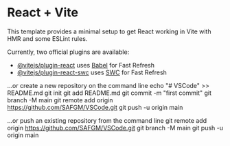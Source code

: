 # React + Vite

This template provides a minimal setup to get React working in Vite with HMR and some ESLint rules.

Currently, two official plugins are available:

- [@vitejs/plugin-react](https://github.com/vitejs/vite-plugin-react/blob/main/packages/plugin-react/README.md) uses [Babel](https://babeljs.io/) for Fast Refresh
- [@vitejs/plugin-react-swc](https://github.com/vitejs/vite-plugin-react-swc) uses [SWC](https://swc.rs/) for Fast Refresh

…or create a new repository on the command line
echo "# VSCode" >> README.md
git init
git add README.md
git commit -m "first commit"
git branch -M main
git remote add origin https://github.com/SAFGM/VSCode.git
git push -u origin main

…or push an existing repository from the command line
git remote add origin https://github.com/SAFGM/VSCode.git
git branch -M main
git push -u origin main
